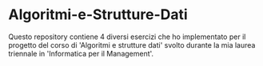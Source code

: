 # Algoritmi-e-Strutture-Dati
Questo repository contiene 4 diversi esercizi che ho implementato per il progetto del corso di 'Algoritmi e strutture dati' svolto durante la mia laurea triennale in 'Informatica per il Management'.

